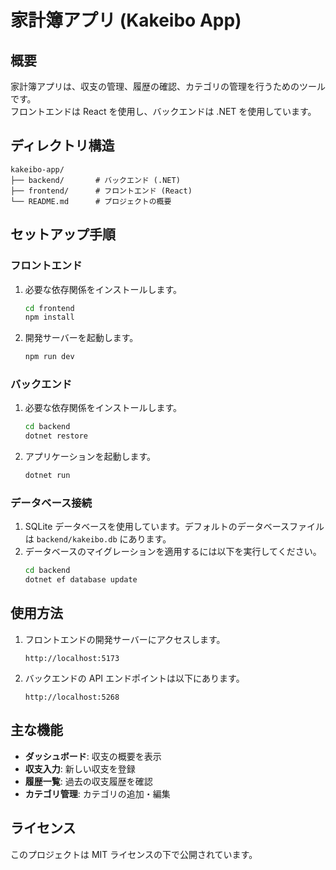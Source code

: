 # 家計簿アプリ (Kakeibo App)

## 概要
家計簿アプリは、収支の管理、履歴の確認、カテゴリの管理を行うためのツールです。  
フロントエンドは React を使用し、バックエンドは .NET を使用しています。

## ディレクトリ構造
```
kakeibo-app/
├── backend/       # バックエンド (.NET)
├── frontend/      # フロントエンド (React)
└── README.md      # プロジェクトの概要
```

## セットアップ手順

### フロントエンド
1. 必要な依存関係をインストールします。
   ```bash
   cd frontend
   npm install
   ```
2. 開発サーバーを起動します。
   ```bash
   npm run dev
   ```

### バックエンド
1. 必要な依存関係をインストールします。
   ```bash
   cd backend
   dotnet restore
   ```
2. アプリケーションを起動します。
   ```bash
   dotnet run
   ```
### データベース接続
1. SQLite データベースを使用しています。デフォルトのデータベースファイルは `backend/kakeibo.db` にあります。
2. データベースのマイグレーションを適用するには以下を実行してください。
   ```bash
   cd backend
   dotnet ef database update
   ```

## 使用方法
1. フロントエンドの開発サーバーにアクセスします。
   ```
   http://localhost:5173
   ```
2. バックエンドの API エンドポイントは以下にあります。
   ```
   http://localhost:5268
   ```

## 主な機能
- **ダッシュボード**: 収支の概要を表示
- **収支入力**: 新しい収支を登録
- **履歴一覧**: 過去の収支履歴を確認
- **カテゴリ管理**: カテゴリの追加・編集

## ライセンス
このプロジェクトは MIT ライセンスの下で公開されています。